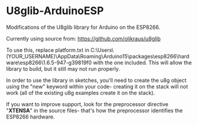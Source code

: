 # U8glib-ArduinoESP
Modifications of the U8glib library for Arduino on the ESP8266.

Currently using source from: https://github.com/olikraus/u8glib

To use this, replace platform.txt in C:\Users\\(YOUR_USERNAME)\AppData\Roaming\Arduino15\packages\esp8266\hardware\esp8266\1.6.5-947-g39819f0 with the one included.  This will allow the library to build, but it still may not run properly.

In order to use the library in sketches, you'll need to create the u8g object using the "new" keyword within your code- creating it on the stack will not work (all of the existing u8g examples create it on the stack).

If you want to improve support, look for the preprocessor directive "__XTENSA__" in the source files- that's how the preprocessor identifies the ESP8266 hardware.
